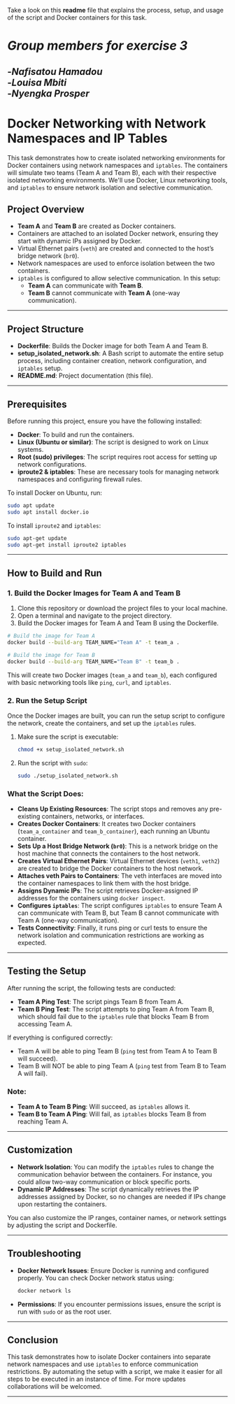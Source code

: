 Take a look on this **readme** file that explains the process, setup, and usage of the script and Docker containers for this task.
# *Group members for exercise 3*  
-*Nafisatou Hamadou*  
-*Louisa Mbiti*  
-*Nyengka Prosper*  
---

# **Docker Networking with Network Namespaces and IP Tables**

This task demonstrates how to create isolated networking environments for Docker containers using network namespaces and `iptables`. The containers will simulate two teams (Team A and Team B), each with their respective isolated networking environments. We'll use Docker, Linux networking tools, and `iptables` to ensure network isolation and selective communication.

## **Project Overview**

- **Team A** and **Team B** are created as Docker containers.
- Containers are attached to an isolated Docker network, ensuring they start with dynamic IPs assigned by Docker.
- Virtual Ethernet pairs (`veth`) are created and connected to the host’s bridge network (`br0`).
- Network namespaces are used to enforce isolation between the two containers.
- `iptables` is configured to allow selective communication. In this setup:
  - **Team A** can communicate with **Team B**.
  - **Team B** cannot communicate with **Team A** (one-way communication).

---

## **Project Structure**

- **Dockerfile**: Builds the Docker image for both Team A and Team B.
- **setup_isolated_network.sh**: A Bash script to automate the entire setup process, including container creation, network configuration, and `iptables` setup.
- **README.md**: Project documentation (this file).

---

## **Prerequisites**

Before running this project, ensure you have the following installed:

- **Docker**: To build and run the containers.
- **Linux (Ubuntu or similar)**: The script is designed to work on Linux systems.
- **Root (sudo) privileges**: The script requires root access for setting up network configurations.
- **iproute2 & iptables**: These are necessary tools for managing network namespaces and configuring firewall rules.

To install Docker on Ubuntu, run:

```bash
sudo apt update
sudo apt install docker.io
```

To install `iproute2` and `iptables`:

```bash
sudo apt-get update
sudo apt-get install iproute2 iptables
```

---

## **How to Build and Run**

### **1. Build the Docker Images for Team A and Team B**

1. Clone this repository or download the project files to your local machine.
2. Open a terminal and navigate to the project directory.
3. Build the Docker images for Team A and Team B using the Dockerfile.

```bash
# Build the image for Team A
docker build --build-arg TEAM_NAME="Team A" -t team_a .

# Build the image for Team B
docker build --build-arg TEAM_NAME="Team B" -t team_b .
```

This will create two Docker images (`team_a` and `team_b`), each configured with basic networking tools like `ping`, `curl`, and `iptables`.

### **2. Run the Setup Script**

Once the Docker images are built, you can run the setup script to configure the network, create the containers, and set up the `iptables` rules.

1. Make sure the script is executable:
   ```bash
   chmod +x setup_isolated_network.sh
   ```

2. Run the script with `sudo`:
   ```bash
   sudo ./setup_isolated_network.sh
   ```

### **What the Script Does:**

- **Cleans Up Existing Resources**: The script stops and removes any pre-existing containers, networks, or interfaces.
- **Creates Docker Containers**: It creates two Docker containers (`team_a_container` and `team_b_container`), each running an Ubuntu container.
- **Sets Up a Host Bridge Network (`br0`)**: This is a network bridge on the host machine that connects the containers to the host network.
- **Creates Virtual Ethernet Pairs**: Virtual Ethernet devices (`veth1`, `veth2`) are created to bridge the Docker containers to the host network.
- **Attaches veth Pairs to Containers**: The veth interfaces are moved into the container namespaces to link them with the host bridge.
- **Assigns Dynamic IPs**: The script retrieves Docker-assigned IP addresses for the containers using `docker inspect`.
- **Configures `iptables`**: The script configures `iptables` to ensure Team A can communicate with Team B, but Team B cannot communicate with Team A (one-way communication).
- **Tests Connectivity**: Finally, it runs ping or curl tests to ensure the network isolation and communication restrictions are working as expected.

---

## **Testing the Setup**

After running the script, the following tests are conducted:

- **Team A Ping Test**: The script pings Team B from Team A.
- **Team B Ping Test**: The script attempts to ping Team A from Team B, which should fail due to the `iptables` rule that blocks Team B from accessing Team A.

If everything is configured correctly:

- Team A will be able to ping Team B (`ping` test from Team A to Team B will succeed).
- Team B will NOT be able to ping Team A (`ping` test from Team B to Team A will fail).

### **Note:**
- **Team A to Team B Ping**: Will succeed, as `iptables` allows it.
- **Team B to Team A Ping**: Will fail, as `iptables` blocks Team B from reaching Team A.

---

## **Customization**

- **Network Isolation**: You can modify the `iptables` rules to change the communication behavior between the containers. For instance, you could allow two-way communication or block specific ports.
- **Dynamic IP Addresses**: The script dynamically retrieves the IP addresses assigned by Docker, so no changes are needed if IPs change upon restarting the containers.
  
You can also customize the IP ranges, container names, or network settings by adjusting the script and Dockerfile.

---

## **Troubleshooting**

- **Docker Network Issues**: Ensure Docker is running and configured properly. You can check Docker network status using:
  ```bash
  docker network ls
  ```

- **Permissions**: If you encounter permissions issues, ensure the script is run with `sudo` or as the root user.

---

## **Conclusion**

This task demonstrates how to isolate Docker containers into separate network namespaces and use `iptables` to enforce communication restrictions. By automating the setup with a script, we make it easier for all steps to be executed in an instance of time. For more updates collaborations will be welcomed.

---

